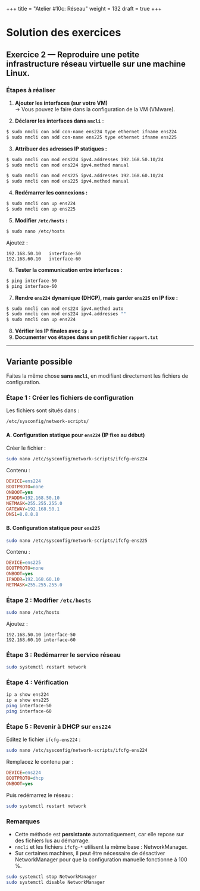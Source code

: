 +++
title = "Atelier #10c: Réseau"
weight = 132
draft = true
+++


# Solution des exercices



## Exercice 2 — Reproduire une petite infrastructure réseau virtuelle sur une machine Linux.

### Étapes à réaliser

1. **Ajouter les interfaces (sur votre VM)**  
   → Vous pouvez le faire dans la configuration de la VM (VMware).

2. **Déclarer les interfaces dans `nmcli`** :

```bash
$ sudo nmcli con add con-name ens224 type ethernet ifname ens224
$ sudo nmcli con add con-name ens225 type ethernet ifname ens225
```

3. **Attribuer des adresses IP statiques :**

```bash
$ sudo nmcli con mod ens224 ipv4.addresses 192.168.50.10/24
$ sudo nmcli con mod ens224 ipv4.method manual

$ sudo nmcli con mod ens225 ipv4.addresses 192.168.60.10/24
$ sudo nmcli con mod ens225 ipv4.method manual
```

4. **Redémarrer les connexions :**

```bash
$ sudo nmcli con up ens224
$ sudo nmcli con up ens225
```

5. **Modifier `/etc/hosts` :**

```bash
$ sudo nano /etc/hosts
```

Ajoutez :

```
192.168.50.10   interface-50
192.168.60.10   interface-60
```

6. **Tester la communication entre interfaces :**

```bash
$ ping interface-50
$ ping interface-60
```

7. **Rendre `ens224` dynamique (DHCP), mais garder `ens225` en IP fixe :**

```bash
$ sudo nmcli con mod ens224 ipv4.method auto
$ sudo nmcli con mod ens224 ipv4.addresses ""
$ sudo nmcli con up ens224
```

8. **Vérifier les IP finales avec `ip a`**  
9. **Documenter vos étapes dans un petit fichier `rapport.txt`**

---

## Variante possible

Faites la même chose **sans `nmcli`**, en modifiant directement les fichiers de configuration.

### Étape 1 : Créer les fichiers de configuration

Les fichiers sont situés dans :

```bash
/etc/sysconfig/network-scripts/
```

#### A. Configuration statique pour `ens224` (IP fixe au début)

Créer le fichier :

```bash
sudo nano /etc/sysconfig/network-scripts/ifcfg-ens224
```

Contenu :

```ini
DEVICE=ens224
BOOTPROTO=none
ONBOOT=yes
IPADDR=192.168.50.10
NETMASK=255.255.255.0
GATEWAY=192.168.50.1
DNS1=8.8.8.8
```

#### B. Configuration statique pour `ens225`

```bash
sudo nano /etc/sysconfig/network-scripts/ifcfg-ens225
```

Contenu :

```ini
DEVICE=ens225
BOOTPROTO=none
ONBOOT=yes
IPADDR=192.168.60.10
NETMASK=255.255.255.0
```


### Étape 2 : Modifier `/etc/hosts`

```bash
sudo nano /etc/hosts
```

Ajoutez :

```
192.168.50.10 interface-50
192.168.60.10 interface-60
```


### Étape 3 : Redémarrer le service réseau

```bash
sudo systemctl restart network
```


### Étape 4 : Vérification

```bash
ip a show ens224
ip a show ens225
ping interface-50
ping interface-60
```


### Étape 5 : Revenir à DHCP sur `ens224`

Éditez le fichier `ifcfg-ens224` :

```bash
sudo nano /etc/sysconfig/network-scripts/ifcfg-ens224
```

Remplacez le contenu par :

```ini
DEVICE=ens224
BOOTPROTO=dhcp
ONBOOT=yes
```

Puis redémarrez le réseau :

```bash
sudo systemctl restart network
```

### Remarques

- Cette méthode est **persistante** automatiquement, car elle repose sur des fichiers lus au démarrage.
- `nmcli` et les fichiers `ifcfg-*` utilisent la même base : NetworkManager.
- Sur certaines machines, il peut être nécessaire de désactiver NetworkManager pour que la configuration manuelle fonctionne à 100 %.

```bash
sudo systemctl stop NetworkManager
sudo systemctl disable NetworkManager
```
